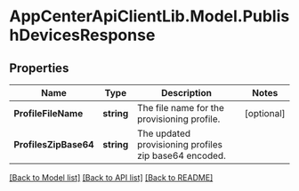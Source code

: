 # AppCenterApiClientLib.Model.PublishDevicesResponse
## Properties

Name | Type | Description | Notes
------------ | ------------- | ------------- | -------------
**ProfileFileName** | **string** | The file name for the provisioning profile. | [optional] 
**ProfilesZipBase64** | **string** | The updated provisioning profiles zip base64 encoded. | 

[[Back to Model list]](../README.md#documentation-for-models) [[Back to API list]](../README.md#documentation-for-api-endpoints) [[Back to README]](../README.md)


